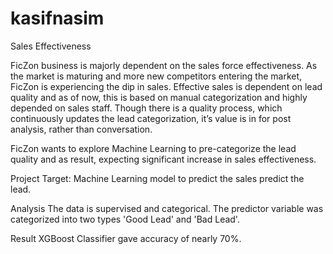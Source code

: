 # kasifnasim
Sales Effectiveness

FicZon business is majorly dependent on the sales force effectiveness. As the market is maturing and more new competitors entering the market, FicZon is experiencing the dip in sales. Effective sales is dependent on lead quality and as of now, this is based on manual categorization and highly depended on sales staff. Though there is a quality process, which continuously updates the lead categorization, it’s value is in for post analysis, rather than conversation.

FicZon wants to explore Machine Learning to pre-categorize the lead quality and as result, expecting significant increase in sales effectiveness.

Project Target:
Machine Learning model to predict the sales predict the lead.

Analysis
The data is supervised and categorical.
The predictor variable was categorized into two types 'Good Lead' and 'Bad Lead'.

Result
XGBoost Classifier gave accuracy of nearly 70%.
